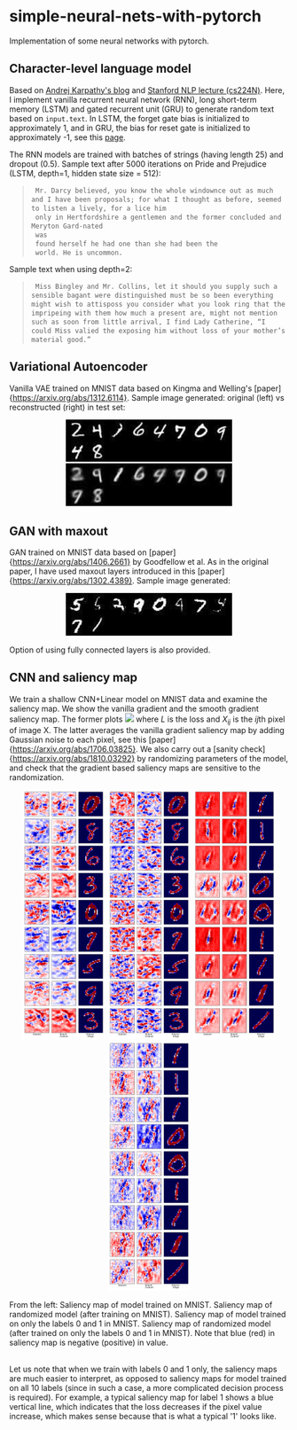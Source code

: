 # simple-neural-nets-with-pytorch

Implementation of some neural networks with pytorch.

## Character-level language model
Based on [Andrej Karpathy's blog](http://karpathy.github.io/2015/05/21/rnn-effectiveness/) and [Stanford NLP lecture (cs224N)](http://web.stanford.edu/class/cs224n/).
Here, I implement vanilla recurrent neural network (RNN), long short-term memory (LSTM) and gated recurrent unit (GRU) to generate random text based on `input.text`.
In LSTM, the forget gate bias is initialized to approximately 1, and in GRU, the bias for reset gate is initialized to approximately -1, see this [page](https://danijar.com/tips-for-training-recurrent-neural-networks/).

The RNN models are trained with batches of strings (having length 25) and dropout (0.5).
Sample text after 5000 iterations on Pride and Prejudice  (LSTM, depth=1, hidden state size = 512): 
>      Mr. Darcy believed, you know the whole windownce out as much and I have been proposals; for what I thought as before, seemed to listen a lively, for a lice him
>      only in Hertfordshire a gentlemen and the former concluded and Meryton Gard-nated
>      was
>      found herself he had one than she had been the
>      world. He is uncommon.
Sample text when using depth=2:
>      Miss Bingley and Mr. Collins, let it should you supply such a sensible bagant were distinguished must be so been everything might wish to attisposs you consider what you look ring that the impripeing with them how much a present are, might not mention such as soon from little arrival, I find Lady Catherine, “I could Miss valied the exposing him without loss of your mother’s material good.”

## Variational Autoencoder
Vanilla VAE trained on MNIST data based on Kingma and Welling's [paper]{https://arxiv.org/abs/1312.6114}.
Sample image generated: original (left) vs reconstructed (right) in test set:
<p align="center">
    <img src="vanilla VAE/original_[2, 4, 1, 6, 4, 7, 0, 9, 4, 8].png" width="300"\>
    <img src="vanilla VAE/reconstructed_[2, 4, 1, 6, 4, 7, 0, 9, 4, 8].png" width="300"\>
</p>

## GAN with maxout
GAN trained on MNIST data based on [paper]{https://arxiv.org/abs/1406.2661} by Goodfellow et al. As in the original paper, I have used maxout layers introduced in this [paper]{https://arxiv.org/abs/1302.4389}.
Sample image generated:
<p align="center">
    <img src="GAN with maxout/gen_MO_img.png" width="300"\>
</p>
Option of using fully connected layers is also provided.

## CNN and saliency map
We train a shallow CNN+Linear model on MNIST data and examine the saliency map. We show the vanilla gradient and the smooth gradient saliency map. The former plots 
<img src="https://render.githubusercontent.com/render/math?math=\frac{\partial L(X)}{\partial X_{ij}}">
where <em>L</em> is the loss and <em>X<sub>ij</sub></em> is the <em>ij</em>th pixel of image X.
The latter averages the vanilla gradient saliency map by adding Gaussian noise to each pixel, see this [paper]{https://arxiv.org/abs/1706.03825}.
We also carry out a [sanity check]{https://arxiv.org/abs/1810.03292} by randomizing parameters of the model, and check that the gradient based saliency maps are sensitive to the randomization.

<p align="center">
    <img src="CNN_saliency_map/saliency.png" width="150"\>
    <img src="CNN_saliency_map/saliency_rand.png" width="150"\>
    <img src="CNN_saliency_map/saliency01.png" width="150"\>
    <img src="CNN_saliency_map/saliency_rand01.png" width="150"\>
</p>
From the left: Saliency map of model trained on MNIST.
Saliency map of randomized model (after training on MNIST). 
Saliency map of model trained on only the labels 0 and 1 in MNIST. 
Saliency map of randomized model (after trained on only the labels 0 and 1 in MNIST).
Note that blue (red) in saliency map is negative (positive) in value.<br> <br>

Let us note that when we train with labels 0 and 1 only, the saliency maps are much easier to interpret, as opposed to saliency maps for model trained on all 10 labels (since in such a case, a more complicated decision process is required).
For example, a typical saliency map for label 1 shows a blue vertical line, which indicates that the loss decreases if the pixel value increase, which makes sense because that is what a typical '1' looks like.
